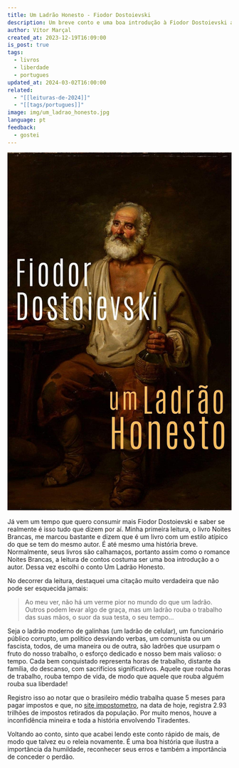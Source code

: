 ```yaml
---
title: Um Ladrão Honesto - Fiodor Dostoievski
description: Um breve conto e uma boa introdução à Fiodor Dostoievski antes de enfrentar os calhamaços clássicos do autor.
author: Vítor Marçal
created_at: 2023-12-19T16:09:00
is_post: true
tags:
  - livros
  - liberdade
  - portugues
updated_at: 2024-03-02T16:00:00
related:
  - "[[leituras-de-2024]]"
  - "[[tags/portugues]]"
image: img/um_ladrao_honesto.jpg
language: pt
feedback:
  - gostei
---
```


![Um Ladrão Honesto - Fiodor Dostoievski](img/um_ladrao_honesto.jpg)

Já vem um tempo que quero consumir mais Fiodor Dostoievski e saber se realmente é isso tudo que dizem por aí. Minha primeira leitura, o livro Noites Brancas, me marcou bastante e dizem que é um livro com um estilo atípico do que se tem do mesmo autor. É até mesmo uma história breve. Normalmente, seus livros são calhamaços, portanto assim como o romance Noites Brancas, a leitura de contos costuma ser uma boa introdução a o autor. Dessa vez escolhi o conto Um Ladrão Honesto.

No decorrer da leitura, destaquei uma citação muito verdadeira que não pode ser esquecida jamais:

> Ao meu ver, não há um verme pior no mundo do que um ladrão. Outros podem levar algo de graça, mas um ladrão rouba o trabalho das suas mãos, o suor da sua testa, o seu tempo...

Seja o ladrão moderno de galinhas (um ladrão de celular), um funcionário público corrupto, um político desviando verbas, um comunista ou um fascista, todos, de uma maneira ou de outra, são ladrões que usurpam o fruto do nosso trabalho, o esforço dedicado e nosso bem mais valioso: o tempo. Cada bem conquistado representa horas de trabalho, distante da família, do descanso, com sacrifícios significativos. Aquele que rouba horas de trabalho, rouba tempo de vida, de modo que aquele que rouba alguém rouba sua liberdade!

Registro isso ao notar que o brasileiro médio trabalha quase 5 meses para pagar impostos e que, no [site impostometro](https://impostometro.com.br/), na data de hoje, registra 2.93 trilhões de impostos retirados da população. Por muito menos, houve a inconfidência mineira e toda a história envolvendo Tiradentes.

Voltando ao conto, sinto que acabei lendo este conto rápido de mais, de modo que talvez eu o releia novamente. É uma boa história que ilustra a importância da humildade, reconhecer seus erros e também a importância de conceder o perdão.
